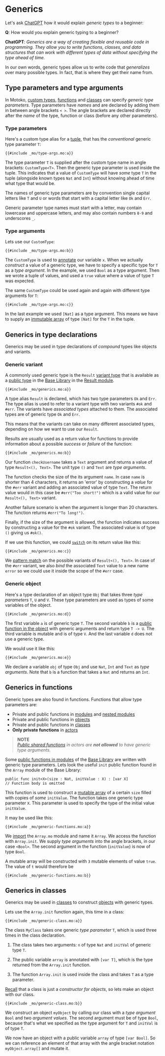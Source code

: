 # Generics
Let's ask [ChatGPT](https://chat.openai.com/) how it would explain *generic types* to a beginner:

**Q**: How would you explain generic typing to a beginner?  

**ChatGPT**: *Generics are a way of creating flexible and reusable code in programming. They allow you to write functions, classes, and data structures that can work with different types of data without specifying the type ahead of time.* 

In our own words, generic types allow us to write code that *generalizes* over many possible types. In fact, that is where they get their name from. 

## Type parameters and type arguments
In Motoko, [custom types](/common-programming-concepts/types.html#the-type-keyword), [functions](/common-programming-concepts/functions.html) and [classes](/common-programming-concepts/objects-and-classes/classes.html) can specify *generic type parameters*. Type parameters have *names* and are declared by adding them in between angle brackets `< >`. The angle brackets are declared directly after the *name* of the type, function or class (before any other parameters).

### Type parameters
Here's a custom type alias for a [tuple](/common-programming-concepts/types/tuples.html), that has the *conventional* generic type parameter `T`:
```motoko
{{#include _mo/type-args.mo:a}}
```

The type parameter `T` is supplied after the custom type name in angle brackets: `CustomType<T>`. Then the generic type parameter is used inside the tuple. This indicates that a value of `CustomType` will have *some* type `T` in the tuple (alongside known types `Nat` and `Int`) without knowing ahead of time what type that would be.

The names of generic type parameters are by convention single capital letters like `T` and `U` or words that start with a capital letter like `Ok` and `Err`. 

Generic parameter type names must start with a letter, may contain lowercase and uppercase letters, and may also contain numbers `0-9` and underscores `_`.

### Type arguments
Lets use our `CustomType`:
```motoko
{{#include _mo/type-args.mo:b}}
```

The `CustomType` is used to [annotate](/common-programming-concepts/types.html) our variable `x`. When we actually *construct* a value of a generic type, we have to specify a specific type for `T` as a *type argument*. In the example, we used `Bool` as a type argument. Then we wrote a tuple of values, and used a `true` value where a value of type `T` was expected.

The same `CustomType` could be used again and again with different type arguments for `T`:
```motoko
{{#include _mo/type-args.mo:c}}
```

In the last example we used `[Nat]` as a type argument. This means we have to supply an [immutable array](/common-programming-concepts/types/immutable-arrays.html) of type `[Nat]` for the `T` in the tuple. 

## Generics in type declarations
Generics may be used in type declarations of *compound* types like objects and variants.

### Generic variant
A commonly used generic type is the `Result` [variant type](/common-programming-concepts/types/variants.html) that is available as a [public type](/common-programming-concepts/modules.html#public-types-in-modules) in the [Base Library](/base-library.html) in the [Result module](/base-library/utils/result.html). 
```motoko
{{#include _mo/generics.mo:a}}
```

A type alias `Result` is declared, which has two type parameters `Ok` and `Err`. The type alias is used to refer to a variant type with two variants `#ok` and `#err`. The variants have *associated types* attached to them. The associated types are of generic type `Ok` and `Err`.

This means that the variants can take on many different associated types, depending on how we want to use our `Result`. 

Results are usually used as a return value for functions to provide information about a possible *success* or *failure* of the function:
```motoko
{{#include _mo/generics.mo:b}}
```

Our function `checkUsername` takes a `Text` argument and returns a value of type `Result<(), Text>`. The unit type `()` and `Text` are *type arguments*. 

The function checks the size of the its argument `name`. In case `name` is shorter than 4 characters, it returns an 'error' by constructing a *value* for the `#err` variant and adding an associated value of type `Text`. The return value would in this case be `#err("Too short!")` which is a valid value for our `Result<(), Text>` variant.  

Another failure scenario is when the argument is longer than 20 characters. The function returns `#err("To long!")`.

Finally, if the size of the argument is allowed, the function indicates success by constructing a value for the `#ok` variant. The associated value is of type `()` giving us `#ok()`.

If we use this function, we could [`switch`](/common-programming-concepts/control-flow/switch-expression.html) on its return value like this:
```motoko
{{#include _mo/generics.mo:c}}
```

We [pattern match](/common-programming-concepts/pattern-matching.html) on the possible variants of `Result<(), Text>`. In case of the `#err` variant, we also *bind* the associated `Text` value to a new name `error` so we could use it inside the scope of the `#err` case. 

### Generic object
Here's a type declaration of an object type `Obj` that takes three *type parameters* `T`, `U` and `V`. These type parameters are used as types of some variables of the object. 
```motoko
{{#include _mo/generics.mo:d}}
```

The first variable `a` is of generic type `T`. The second variable `b` is a [public function in the object](/common-programming-concepts/objects-and-classes/objects.html#public-functions-in-objects) with generic arguments and return type `T -> U`. The third variable is mutable and is of type `V`. And the last variable `d` does not use a generic type. 

We would use it like this:
```motoko
{{#include _mo/generics.mo:e}}
```

We declare a variable `obj` of type `Obj` and use `Nat`, `Int` and `Text` as *type arguments*. Note that `b` is a function that takes a `Nat` and returns an `Int`. 

## Generics in functions
Generic types are also found in functions. Functions that allow type parameters are:  
- Private and public functions in [modules](/common-programming-concepts/modules.html) and [nested modules](/common-programming-concepts/modules.html#nested-modules)
- Private and public functions in [objects](/common-programming-concepts/objects-and-classes/objects.html)
- Private and public functions in [classes](/common-programming-concepts/objects-and-classes/classes.html)
- **Only private functions** in [actors](/internet-computer-programming-concepts/actors.html)

> **NOTE**  
> *[Public shared functions](/internet-computer-programming-concepts/actors.html#public-shared-functions-in-actors) in actors are **not allowed** to have generic type arguments.* 

Some [public functions in modules](/common-programming-concepts/modules.html#public-functions-in-modules) of the [Base Library](/base-library.html) are written with generic type parameters. Lets look the useful `init` public function found in the `Array` module of the Base Library:
```motoko
public func init<X>(size : Nat, initValue : X) : [var X]
// Function body is omitted
```

This function is used to construct a [mutable array](/common-programming-concepts/types/mutable-arrays.html) of a certain `size` filled with copies of *some* `initValue`. The function takes one generic type parameter `X`. This parameter is used to specify the type of the initial value `initValue`.

It may be used like this:
```motoko
{{#include _mo/generic-functions.mo:a}}
```

We [import](/common-programming-concepts/modules.html#imports) the `Array.mo` module and name it `Array`. We access the function with `Array.init`. We supply *type arguments* into the angle brackets, in our case `<Bool>`. The second argument in the function (`initValue`) is now of type `Bool`. 

A mutable array will be constructed with `3` mutable elements of value `true`. The value of `t` would therefore be
```motoko
{{#include _mo/generic-functions.mo:b}}
```

## Generics in classes
Generics may be used in [classes](/common-programming-concepts/objects-and-classes/classes.html) to construct [objects](/common-programming-concepts/objects-and-classes/objects.html) with generic types.

Lets use the `Array.init` function again, this time in a class:
```motoko
{{#include _mo/generic-class.mo:a}}
```
The class `MyClass` takes one generic *type parameter* `T`, which is used three times in the class declaration. 

1. The class takes two arguments: `n` of type `Nat` and `initVal` of generic type `T`. 

1. The public variable `array` is annotated with `[var T]`, which is the type returned from the `Array.init` function. 

1. The function `Array.init` is used inside the class and takes `T` as a type parameter.

[Recall](/common-programming-concepts/objects-and-classes/classes.html) that a class is just a *constructor for objects*, so lets make an object with our class. 
```motoko
{{#include _mo/generic-class.mo:b}}
```

We construct an object `myObject` by calling our class with a *type argument* `Bool` and two *argument values*. The second argument must be of type `Bool`, because that's what we specified as the type argument for `T` and `initVal` is of type `T`.  

We now have an object with a public variable `array` of type `[var Bool]`. So we can reference an element of that array with the angle bracket notation `myObject.array[]` and mutate it. 